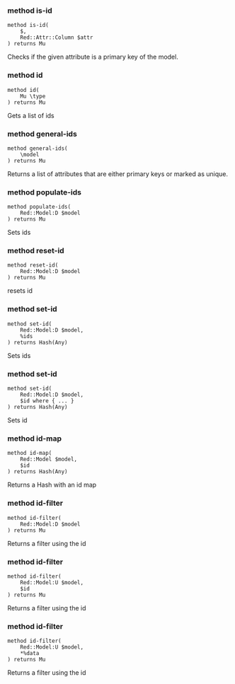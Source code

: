### method is-id

```perl6
method is-id(
    $,
    Red::Attr::Column $attr
) returns Mu
```

Checks if the given attribute is a primary key of the model.

### method id

```perl6
method id(
    Mu \type
) returns Mu
```

Gets a list of ids

### method general-ids

```perl6
method general-ids(
    \model
) returns Mu
```

Returns a list of attributes that are either primary keys or marked as unique.

### method populate-ids

```perl6
method populate-ids(
    Red::Model:D $model
) returns Mu
```

Sets ids

### method reset-id

```perl6
method reset-id(
    Red::Model:D $model
) returns Mu
```

resets id

### method set-id

```perl6
method set-id(
    Red::Model:D $model,
    %ids
) returns Hash(Any)
```

Sets ids

### method set-id

```perl6
method set-id(
    Red::Model:D $model,
    $id where { ... }
) returns Hash(Any)
```

Sets id

### method id-map

```perl6
method id-map(
    Red::Model $model,
    $id
) returns Hash(Any)
```

Returns a Hash with an id map

### method id-filter

```perl6
method id-filter(
    Red::Model:D $model
) returns Mu
```

Returns a filter using the id

### method id-filter

```perl6
method id-filter(
    Red::Model:U $model,
    $id
) returns Mu
```

Returns a filter using the id

### method id-filter

```perl6
method id-filter(
    Red::Model:U $model,
    *%data
) returns Mu
```

Returns a filter using the id

